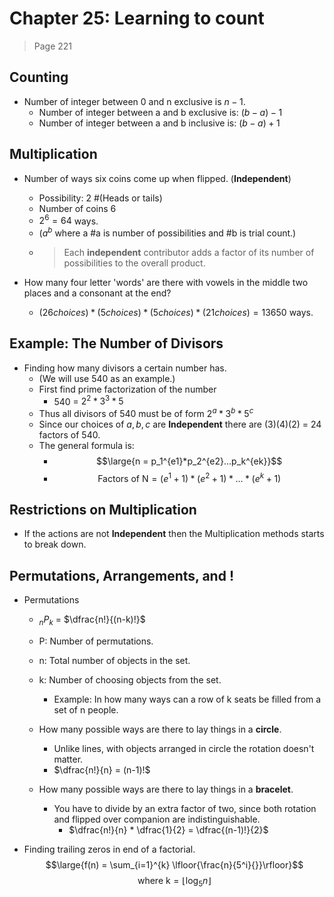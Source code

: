 # Chapter 25: Learning to count

> Page 221

## Counting

- Number of integer between 0 and n exclusive is $n-1$.
  - Number of integer between a and b exclusive is: $(b-a)-1$
  - Number of integer between a and b inclusive is: $(b-a)+1$

## Multiplication

- Number of ways six coins come up when flipped. (**Independent**)
  - Possibility: 2 #(Heads or tails)
  - Number of coins 6
  - $2^6 = 64$ ways.
  - ($a^b$ where a #a is number of possibilities and #b is trial count.)
  - > Each **independent** contributor adds a factor of its number of possibilities to the overall product.

- How many four letter 'words' are there with vowels in the middle two places and a consonant at the end?
  - $(26 choices) *(5 choices)* (5 choices) * (21 choices) = 13650$ ways.

## Example: The Number of Divisors

- Finding how many divisors a certain number has.
  - (We will use 540 as an example.)
  - First find prime factorization of the number
    - 540 = $2^2*3^3*5$
  - Thus all divisors  of 540 must be of form $2^a*3^b*5^c$
  - Since our choices of $a, b, c$ are **Independent** there are $(3)(4)(2)$ = 24 factors of 540.
  - The general formula is:
    - $$\large{n = p_1^{e1}*p_2^{e2}...p_k^{ek}}$$
    - $$\text{Factors of N} = (e^1+1) *(e^2 + 1)* ... * (e^k+1)$$

## Restrictions on Multiplication

- If the actions are not **Independent** then the Multiplication methods starts to break down.

## Permutations, Arrangements, and $!$

- Permutations

  - $_nP_k$ = $\dfrac{n!}{(n-k)!}$
  - P: Number of permutations.
  - n: Total number of objects in the set.
  - k: Number of choosing objects from the set.
    - Example: In how many ways can a row of k seats be filled from a set of n people.

  - How many possible ways are there to lay things in a **circle**.
    - Unlike lines, with objects arranged in circle the rotation doesn't matter.
    - $\dfrac{n!}{n} = (n-1)!$

  - How many possible ways are there to lay things in a **bracelet**.
    - You have to divide by an extra factor of two, since both rotation and flipped over companion are indistinguishable.
      - $\dfrac{n!}{n} * \dfrac{1}{2} = \dfrac{(n-1)!}{2}$

- Finding trailing zeros in end of a factorial.
  $$\large{f(n) = \sum_{i=1}^{k} \lfloor{\frac{n}{5^i}{}}\rfloor}$$
  $$\text{where k} = \lfloor{\log_5{n}}\rfloor$$
